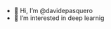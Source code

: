- 👋 Hi, I’m @davidepasquero
- 👀 I’m interested in deep learnig


<!---
davidepasquero/davidepasquero is a ✨ special ✨ repository because its `README.md` (this file) appears on your GitHub profile.
You can click the Preview link to take a look at your changes.
--->

